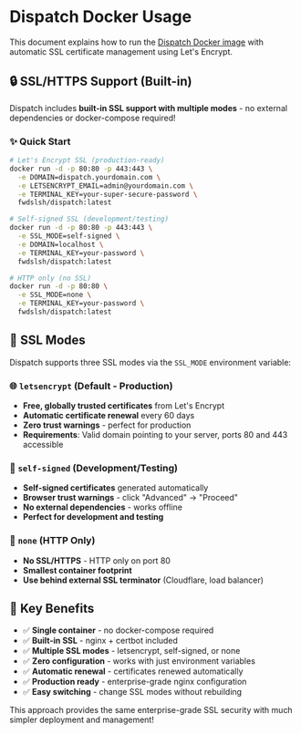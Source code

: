 # Dispatch Docker Usage

This document explains how to run the [Dispatch Docker image](https://hub.docker.com/r/fwdslsh/dispatch) with automatic SSL certificate management using Let's Encrypt.

## 🔒 SSL/HTTPS Support (Built-in)

Dispatch includes **built-in SSL support with multiple modes** - no external dependencies or docker-compose required!

### ✨ **Quick Start**

```bash
# Let's Encrypt SSL (production-ready)
docker run -d -p 80:80 -p 443:443 \
  -e DOMAIN=dispatch.yourdomain.com \
  -e LETSENCRYPT_EMAIL=admin@yourdomain.com \
  -e TERMINAL_KEY=your-super-secure-password \
  fwdslsh/dispatch:latest

# Self-signed SSL (development/testing)
docker run -d -p 80:80 -p 443:443 \
  -e SSL_MODE=self-signed \
  -e DOMAIN=localhost \
  -e TERMINAL_KEY=your-password \
  fwdslsh/dispatch:latest

# HTTP only (no SSL)
docker run -d -p 80:80 \
  -e SSL_MODE=none \
  -e TERMINAL_KEY=your-password \
  fwdslsh/dispatch:latest
```

## 🔧 **SSL Modes**

Dispatch supports three SSL modes via the `SSL_MODE` environment variable:

### 🌐 **`letsencrypt` (Default - Production)**
- **Free, globally trusted certificates** from Let's Encrypt
- **Automatic certificate renewal** every 60 days
- **Zero trust warnings** - perfect for production
- **Requirements**: Valid domain pointing to your server, ports 80 and 443 accessible

### 🔐 **`self-signed` (Development/Testing)**
- **Self-signed certificates** generated automatically
- **Browser trust warnings** - click "Advanced" → "Proceed"
- **No external dependencies** - works offline
- **Perfect for development and testing**

### 🚫 **`none` (HTTP Only)**
- **No SSL/HTTPS** - HTTP only on port 80
- **Smallest container footprint**
- **Use behind external SSL terminator** (Cloudflare, load balancer)

## 🎯 **Key Benefits**

- ✅ **Single container** - no docker-compose required
- ✅ **Built-in SSL** - nginx + certbot included
- ✅ **Multiple SSL modes** - letsencrypt, self-signed, or none
- ✅ **Zero configuration** - works with just environment variables
- ✅ **Automatic renewal** - certificates renewed automatically
- ✅ **Production ready** - enterprise-grade nginx configuration
- ✅ **Easy switching** - change SSL modes without rebuilding

This approach provides the same enterprise-grade SSL security with much simpler deployment and management!
